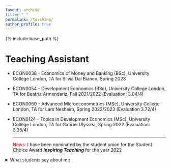 ```yaml
---
layout: archive
title: " "
permalink: /teaching/
author_profile: true
---
```


{% include base_path %}

Teaching Assistant
=======

* ECON0038 - Economics of Money and Banking (BSc), University College London, TA for Silvia Dal Bianco, Spring 2023

* ECON0054 - Development Economics (BSc), University College London, TA for Beatriz Armendariz, Fall 2021/2022 (Evaluation: 3.04/4)

* ECON0060 - Advanced Microeconometrics (MSc), University College London, TA for Lars Nesheim, Spring 2022/2023 (Evaluation 3.72/4)

* ECON0124 - Topics in Development Economics (MSc), University College London, TA for Gabriel Ulyssea, Spring 2022 (Evaluation: 3.35/4)
  
  
  
  - - - -

  <span style="color: red">News:</span> I have been nominated by the student union for the Student Choice Award ***Inspiring Teaching*** for the year 2022
  
 <details>
 <summary>What students say about me </summary>
    <p>
      
      
* You're the best TA I've had at UCL. You are exceptionally good at explaining the intuition of Econometrics and all around a great, charismatic, funny guy which is very rare in economics.
    <p>
      
      
* Davide was a fantastic TA who put in lots of effort to each tutorial. We were very fortunate to have him as our TA given that most of us often left the lectures more confused than when we went in. Davide’s explanations made things much clearer.
    <p>
      
 * Davide is the best TA I have had during the MSc. So much effort put into each tutorial and he makes it fun. His explanations are also very useful.



